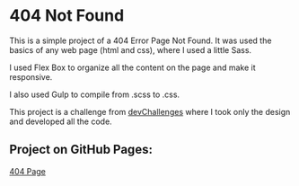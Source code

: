 # 404 Not Found

This is a simple project of a 404 Error Page Not Found. It was used the basics of any web page (html and css), where I used a little Sass.

I used Flex Box to organize all the content on the page and make it responsive.

I also used Gulp to compile from .scss to .css.

This project is a challenge from <a target="_blank" href="https://devchallenges.io/">devChallenges</a> where I took only the design and developed all the code.

## Project on GitHub Pages:

<a target="_blank" href="https://araujowebdev.github.io/404-Not-Found-devChallenges/">404 Page</a>
